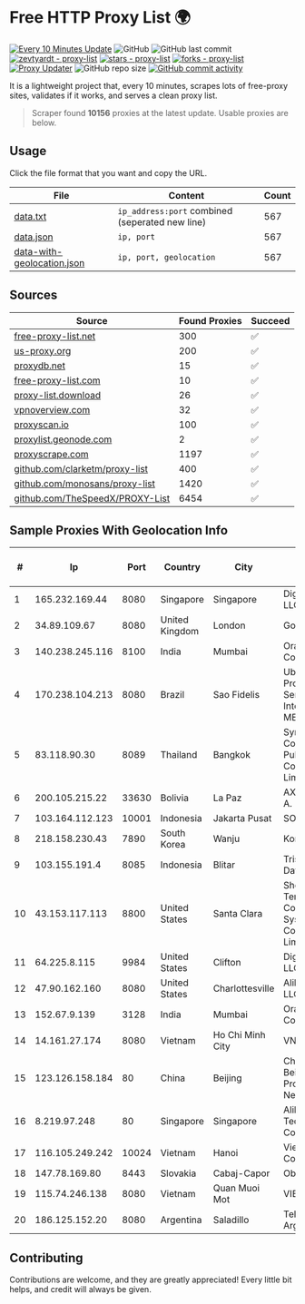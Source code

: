 
# Free HTTP Proxy List 🌍

[![Every 10 Minutes Update](https://github.com/mertguvencli/http-proxy-list/actions/workflows/main.yml/badge.svg?branch=main)](https://github.com/mertguvencli/http-proxy-list/actions/workflows/main.yml)
![GitHub](https://img.shields.io/github/license/mertguvencli/http-proxy-list)
![GitHub last commit](https://img.shields.io/github/last-commit/mertguvencli/http-proxy-list)
[![zevtyardt - proxy-list](https://img.shields.io/static/v1?label=zevtyardt&message=proxy-list&color=blue&logo=github)](https://github.com/zevtyardt/proxy-list "Go to GitHub repo")
[![stars - proxy-list](https://img.shields.io/github/stars/zevtyardt/proxy-list?style=social)](https://github.com/zevtyardt/proxy-list)
[![forks - proxy-list](https://img.shields.io/github/forks/zevtyardt/proxy-list?style=social)](https://github.com/zevtyardt/proxy-list)
[![Proxy Updater](https://github.com/zevtyardt/proxy-list/workflows/Proxy%20Updater/badge.svg)](https://github.com/zevtyardt/proxy-list/actions?query=workflow:"Proxy+Updater")
![GitHub repo size](https://img.shields.io/github/repo-size/zevtyardt/proxy-list)
[![GitHub commit activity](https://img.shields.io/github/commit-activity/m/zevtyardt/proxy-list?logo=commits)](https://github.com/zevtyardt/proxy-list/commits/main)

It is a lightweight project that, every 10 minutes, scrapes lots of free-proxy sites, validates if it works, and serves a clean proxy list.

> Scraper found **10156** proxies at the latest update. Usable proxies are below.

## Usage

Click the file format that you want and copy the URL.

|File|Content|Count|
|----|-------|-----|
|[data.txt](https://raw.githubusercontent.com/mertguvencli/http-proxy-list/main/proxy-list/data.txt)|`ip_address:port` combined (seperated new line)|567|
|[data.json](https://raw.githubusercontent.com/mertguvencli/http-proxy-list/main/proxy-list/data.json)|`ip, port`|567|
|[data-with-geolocation.json](https://raw.githubusercontent.com/mertguvencli/http-proxy-list/main/proxy-list/data-with-geolocation.json)|`ip, port, geolocation`|567|

## Sources

|Source|Found Proxies|Succeed|
|------|-------------|-------|
|[free-proxy-list.net](https://free-proxy-list.net)|300|✅|
|[us-proxy.org](https://www.us-proxy.org)|200|✅|
|[proxydb.net](http://proxydb.net)|15|✅|
|[free-proxy-list.com](https://free-proxy-list.com/?page=&port=&type%5B%5D=http&type%5B%5D=https&up_time=0&search=Search)|10|✅|
|[proxy-list.download](https://www.proxy-list.download/HTTP)|26|✅|
|[vpnoverview.com](https://vpnoverview.com/privacy/anonymous-browsing/free-proxy-servers)|32|✅|
|[proxyscan.io](https://www.proxyscan.io)|100|✅|
|[proxylist.geonode.com](https://proxylist.geonode.com/api/proxy-list?limit=300&page=1&sort_by=lastChecked&sort_type=desc&protocols=http,https)|2|✅|
|[proxyscrape.com](https://api.proxyscrape.com/v2/?request=displayproxies&protocol=http&timeout=10000&country=all&ssl=all&anonymity=all)|1197|✅|
|[github.com/clarketm/proxy-list](https://raw.githubusercontent.com/clarketm/proxy-list/master/proxy-list-raw.txt)|400|✅|
|[github.com/monosans/proxy-list](https://raw.githubusercontent.com/monosans/proxy-list/main/proxies/http.txt)|1420|✅|
|[github.com/TheSpeedX/PROXY-List](https://raw.githubusercontent.com/TheSpeedX/PROXY-List/master/http.txt)|6454|✅|


## Sample Proxies With Geolocation Info

|#|Ip|Port|Country|City|Internet Service Provider|
|-|--|----|-------|----|-------------------------|
|1|165.232.169.44|8080|Singapore|Singapore|DigitalOcean, LLC|
|2|34.89.109.67|8080|United Kingdom|London|Google LLC|
|3|140.238.245.116|8100|India|Mumbai|Oracle Corporation|
|4|170.238.104.213|8080|Brazil|Sao Fidelis|Ubbinet Provedor de Servicos de Internet Ltda ME|
|5|83.118.90.30|8089|Thailand|Bangkok|Symphony Communication Public Company Limited|
|6|200.105.215.22|33630|Bolivia|La Paz|AXS Bolivia S. A.|
|7|103.164.112.123|10001|Indonesia|Jakarta Pusat|SOLUSINET|
|8|218.158.230.43|7890|South Korea|Wanju|Korea Telecom|
|9|103.155.191.4|8085|Indonesia|Blitar|Trisula Media Data|
|10|43.153.117.113|8800|United States|Santa Clara|Shenzhen Tencent Computer Systems Company Limited|
|11|64.225.8.115|9984|United States|Clifton|DigitalOcean, LLC|
|12|47.90.162.160|8080|United States|Charlottesville|Alibaba.com LLC|
|13|152.67.9.139|3128|India|Mumbai|Oracle Corporation|
|14|14.161.27.174|8080|Vietnam|Ho Chi Minh City|VNPT|
|15|123.126.158.184|80|China|Beijing|China Unicom Beijing Province Network|
|16|8.219.97.248|80|Singapore|Singapore|Alibaba (US) Technology Co., Ltd.|
|17|116.105.249.242|10024|Vietnam|Hanoi|Viettel Corporation|
|18|147.78.169.80|8443|Slovakia|Cabaj-Capor|Obecne siete|
|19|115.74.246.138|8080|Vietnam|Quan Muoi Mot|VIETELxdsl|
|20|186.125.152.20|8080|Argentina|Saladillo|Telecom Argentina S.A|



## Contributing

Contributions are welcome, and they are greatly appreciated! Every
little bit helps, and credit will always be given.

